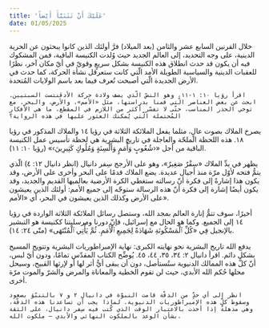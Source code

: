 ```yaml
---
title: 'عَلَيْكَ أَنْ تَتَنَبَّأَ أَيْضاً'
date: 01/05/2025
---
```


خلال القرنين السابع عشر والثامن (بعد الميلاد) فرَّ أولئك الذين كانوا يبحثون عن الحرية الدينية، على وجه التحديد، إلى العالم الجديد حيث وُلدت الكنيسة الباقية، فمن المشكوك فيه أن يكون قد حدث انطلاق هذه الكنيسة بشكل سريعٍ وقويّ في أيّ مكان آخر، نظرًا للعقبات الدينية والسياسية الطويلة الأمد الّتي كانت ستعرقل نشأة الحركة، كما حدث في الأرض الجديدة الّتي أصبحت تُعرف فيما بعد باسم الولايات المُتحدة.

`اقرأ رؤيا ١٠: ١-١١، وهو النصّ الّذي يصف ولادة حركة الأدڤنتست السبتيين. ابحث عن بعض العناصر الّتي قمنا بدراستها، مثل «الأمم»، والأرض، والبحر. مع توخي الحذر المناسب، حتّى لا تفسّر أكثر من اللازم في المقطع، ما هي الأفكار المُحتملة الّتي يُمكنك العثور عليها في هذه الرواية؟`

يصرخ الملاك بصوت عالٍ، مثلما يفعل الملائكة الثلاثة في رؤيا ١٤ والملاك المذكور في رؤيا ١٨. هذه اللحظة الملحّة والعاجلة في تاريخ البشرية هي لحظة تأسيس عمل الكنيسة الباقية من أجل «‹شُعُوبٍ وَأُمَمٍ وَأَلْسِنَةٍ وَمُلُوكٍ كَثِيرِينَ›» (رؤيا ١٠: ١١).

يظهر في يدِّ الملاك «سِفْرٌ صَغِيرٌ»، وهو على الأرجح سِفر دانيال (انظر دانيال ١٢: ٤) الّذي يتمُّ فتحه لأوّل مرّة منذ أجيال عديدة. يضع الملاك قدمًا على البحر وأخرى على الأرض، وقد يكون هذا إشارةً إلى فكرة أنّ رسالته ستغطي الكرة الأرضية بعالميها القديم والجديد، وقد يكون أيضًا إشارة إلى فكرة أنّ هذه الرسالة ستوجّه إلى جميع الأمم: أولئك الذين يعيشون على الأرض وكذلك الذين يعيشون في البحر، أي «الأمم».

أخيرًا، سوف تتمُّ إنارة العالم بمجد الله، وستصل رسائل الملائكة الثلاثة الواردة في رؤيا ١٤ إلى الجميع. وكما هو الحال مع إسرائيل، فإنّ دورنا ومرسليتنا ككنيسة هو التبشير بالإنجيل فِي «كُلِّ ٱلْمَسْكُونَةِ شَهَادَةً لِجَمِيعِ ٱلْأُمَمِ. ثُمَّ يَأْتِي ٱلْمُنْتَهَى» (متّى ٢٤: ١٤).

يدفع الله تاريخ البشرية نحو نهايته الكبرى: نهاية الإمبراطوريات البشرية وتتويج المسيح بشكل دائم. اقرأ دانيال ٢: ٣٤، ٣٥، ٤٤، ٤٥. يُوضِّح الكتاب المقدّس تمامًا، ودون أيّ لبس، أنّ كلَّ هذه الممالك الدنيوية ستُستأصل، دون أن يبقى أيُّ أثر لها أو لإرثها القبيح، وسيحل محلها حُكم الله الأبدي، حيث لن تقوم الخطية والمعاناة والمرض والشرّ والموت مرّة أخرى.

`انظر إلى أي حدٍّ من الدقّة قامت النبوّة في دانيال ٢ و ٧ بالتنبّؤ بصعود وسقوط كلّ هذه الإمبراطوريات الدنيوية. لماذا يجب أن تساعدنا هذه الدقّة، وهي مذهلةٌ إذا أخذت بالاعتبار الوقت الذي كُتب فيه سِفر دانيال، على الثقة بشأن الوعد بالملكوت النهائي والأبدي – ملكوت الله.`